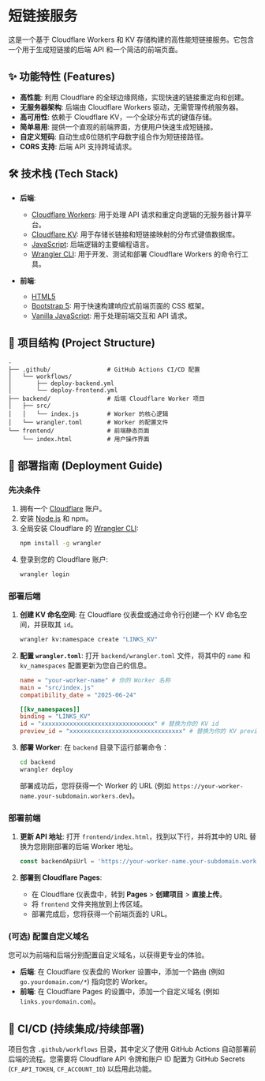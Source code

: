 # 短链接服务

这是一个基于 Cloudflare Workers 和 KV 存储构建的高性能短链接服务。它包含一个用于生成短链接的后端 API 和一个简洁的前端页面。

## ✨ 功能特性 (Features)

- **高性能**: 利用 Cloudflare 的全球边缘网络，实现快速的链接重定向和创建。
- **无服务器架构**: 后端由 Cloudflare Workers 驱动，无需管理传统服务器。
- **高可用性**: 依赖于 Cloudflare KV，一个全球分布式的键值存储。
- **简单易用**: 提供一个直观的前端界面，方便用户快速生成短链接。
- **自定义短码**: 自动生成6位随机字母数字组合作为短链接路径。
- **CORS 支持**: 后端 API 支持跨域请求。

## 🛠️ 技术栈 (Tech Stack)

- **后端**:
  - [Cloudflare Workers](https://workers.cloudflare.com/): 用于处理 API 请求和重定向逻辑的无服务器计算平台。
  - [Cloudflare KV](https://developers.cloudflare.com/workers/learning/how-kv-works/): 用于存储长链接和短链接映射的分布式键值数据库。
  - [JavaScript](https://developer.mozilla.org/en-US/docs/Web/JavaScript): 后端逻辑的主要编程语言。
  - [Wrangler CLI](https://developers.cloudflare.com/workers/wrangler/): 用于开发、测试和部署 Cloudflare Workers 的命令行工具。

- **前端**:
  - [HTML5](https://developer.mozilla.org/en-US/docs/Web/Guide/HTML/HTML5)
  - [Bootstrap 5](https://getbootstrap.com/): 用于快速构建响应式前端页面的 CSS 框架。
  - [Vanilla JavaScript](http://vanilla-js.com/): 用于处理前端交互和 API 请求。

## 📂 项目结构 (Project Structure)

```
.
├── .github/                # GitHub Actions CI/CD 配置
│   └── workflows/
│       ├── deploy-backend.yml
│       └── deploy-frontend.yml
├── backend/                # 后端 Cloudflare Worker 项目
│   ├── src/
│   │   └── index.js        # Worker 的核心逻辑
│   └── wrangler.toml       # Worker 的配置文件
└── frontend/               # 前端静态页面
    └── index.html          # 用户操作界面
```

## 🚀 部署指南 (Deployment Guide)

### 先决条件

1.  拥有一个 [Cloudflare](https://www.cloudflare.com/) 账户。
2.  安装 [Node.js](https://nodejs.org/) 和 npm。
3.  全局安装 Cloudflare 的 [Wrangler CLI](https://developers.cloudflare.com/workers/wrangler/install-and-update/):
    ```bash
    npm install -g wrangler
    ```
4.  登录到您的 Cloudflare 账户:
    ```bash
    wrangler login
    ```

### 部署后端

1.  **创建 KV 命名空间**:
    在 Cloudflare 仪表盘或通过命令行创建一个 KV 命名空间，并获取其 `id`。
    ```bash
    wrangler kv:namespace create "LINKS_KV"
    ```

2.  **配置 `wrangler.toml`**:
    打开 `backend/wrangler.toml` 文件，将其中的 `name` 和 `kv_namespaces` 配置更新为您自己的信息。
    ```toml
    name = "your-worker-name" # 你的 Worker 名称
    main = "src/index.js"
    compatibility_date = "2025-06-24"

    [[kv_namespaces]]
    binding = "LINKS_KV"
    id = "xxxxxxxxxxxxxxxxxxxxxxxxxxxxxxxx" # 替换为你的 KV id
    preview_id = "xxxxxxxxxxxxxxxxxxxxxxxxxxxxxxxx" # 替换为你的 KV preview_id
    ```

3.  **部署 Worker**:
    在 `backend` 目录下运行部署命令：
    ```bash
    cd backend
    wrangler deploy
    ```
    部署成功后，您将获得一个 Worker 的 URL (例如 `https://your-worker-name.your-subdomain.workers.dev`)。

### 部署前端

1.  **更新 API 地址**:
    打开 `frontend/index.html`，找到以下行，并将其中的 URL 替换为您刚刚部署的后端 Worker 地址。
    ```javascript
    const backendApiUrl = 'https://your-worker-name.your-subdomain.workers.dev/api/create/shortlink';
    ```

2.  **部署到 Cloudflare Pages**:
    -   在 Cloudflare 仪表盘中，转到 **Pages** > **创建项目** > **直接上传**。
    -   将 `frontend` 文件夹拖放到上传区域。
    -   部署完成后，您将获得一个前端页面的 URL。

### (可选) 配置自定义域名

您可以为前端和后端分别配置自定义域名，以获得更专业的体验。

-   **后端**: 在 Cloudflare 仪表盘的 Worker 设置中，添加一个路由 (例如 `go.yourdomain.com/*`) 指向您的 Worker。
-   **前端**: 在 Cloudflare Pages 的设置中，添加一个自定义域名 (例如 `links.yourdomain.com`)。

## 🤖 CI/CD (持续集成/持续部署)

项目包含 `.github/workflows` 目录，其中定义了使用 GitHub Actions 自动部署前后端的流程。您需要将 Cloudflare API 令牌和账户 ID 配置为 GitHub Secrets (`CF_API_TOKEN`, `CF_ACCOUNT_ID`) 以启用此功能。
